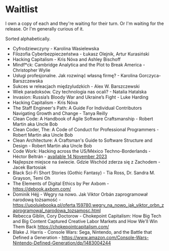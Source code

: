 # Waitlist

I own a copy of each and they're waiting for their turn. Or I'm waiting for the release. Or I'm generally curious of it.

Sorted alphabetically.

- Cyfrodziewczyny - Karolina Wasielewska
- Filozofia Cyberbezpieczeństwa - Łukasz Olejnik, Artur Kurasiński
- Hacking Capitalism - Kris Nóva and Ashley Bischoff
- Mindf\*ck: Cambridge Analytica and the Plot to Break America - Christopher Wylie
- Usługi profesjonalne. Jak rozwinąć własną firmę? - Karolina Gorczyca-Barszczewska
- Sukces w releacjach międzyludzkich - Alex W. Barszczewski
- Wiek paradoksów. Czy technologia nas ocali? - Natalia Hatalska
- Invasion: Russia’s Bloody War and Ukraine’s Fight - Luke Harding
- Hacking Capitalism - Kris Nóva
- The Staff Engineer's Path: A Guide For Individual Contributors Navigating Growth and Change - Tanya Reilly
- Clean Code: A Handbook of Agile Software Craftsmanship - Robert Martin aka Uncle Bob
- Clean Coder, The: A Code of Conduct for Professional Programmers - Robert Martin aka Uncle Bob
- Clean Architecture: A Craftsman's Guide to Software Structure and Design - Robert Martin aka Uncle Bob
- Code Work: Hacking across the US/México Techno-Borderlands - Héctor Beltrán - [available 14 November 2023](https://press.princeton.edu/books/paperback/9780691245041/code-work)
- Najlepsze miejsce na świecie. Gdzie Wschód zderza się z Zachodem - Jacek Bartosiak
- Black Sci-Fi Short Stories (Gothic Fantasy) - Tia Ross, Dr. Sandra M. Grayson, Temi Oh
- The Elements of Digital Ethics by Per Axbom - https://debook.axbom.com/
- Dominik Héjj - Węgry na nowo. Jak Viktor Orbán zaprogramował narodową tożsamość - https://upolujebooka.pl/oferta,159780,wegry_na_nowo_jak_viktor_orbn_zaprogramowal_narodowa_tozsamosc.html
- Rebecca Giblin, Cory Doctorow - Chokepoint Capitalism: How Big Tech and Big Content Captured Creative Labor Markets and How We'll Win Them Back  https://chokepointcapitalism.com/
- Blake J. Harris - Console Wars: Sega, Nintendo, and the Battle that Defined a Generation - https://www.amazon.com/Console-Wars-Nintendo-Defined-Generation/dp/1483004244
